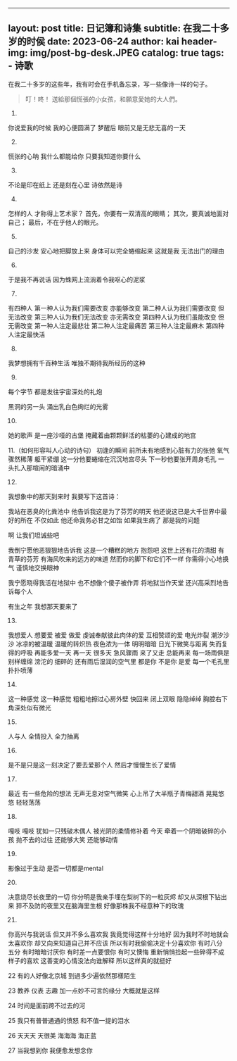 
---
layout:     post
title:      日记簿和诗集
subtitle:   在我二十多岁的时侯
date:       2023-06-24
author:     kai
header-img: img/post-bg-desk.JPEG
catalog: true
tags:
    - 诗歌
---

在我二十多岁的这些年，我有时会在手机备忘录，写一些像诗一样的句子。

> 叮！咚！
> 送給那個慌張的小女孩，和願意愛她的大人們。

1.
你说爱我的时候
我的心便圆满了
梦醒后
眼前又是无悲无喜的一天

2.
慌张的心呐
我什么都能给你
只要我知道你要什么

3.
不论是印在纸上
还是刻在心里
诗依然是诗

4.
怎样的人
才称得上艺术家？
首先，你要有一双清高的眼睛；
其次，要真诚地面对自己；
最后，不在乎他人的眼光。

5.
自己的沙发
安心地把脚放上来
身体可以完全蜷缩起来
这就是我
无法出门的理由

6.
于是我不再说话
因为蛛网上流淌着令我呕心的泥浆

7.
有四种人
第一种人认为我们需要改变 亦能够改变
第二种人认为我们需要改变 但无法改变
第三种人认为我们无法改变 亦无需改变
第四种人认为我们虽能改变 但无需改变 
第一种人注定最悲壮
第二种人注定最痛苦
第三种人注定最麻木
第四种人注定最快活

8.
我梦想拥有千百种生活
唯独不期待我所经历的这种

9.
每个字节
都是发往宇宙深处的礼炮

黑洞的另一头
涌出乳白色绚烂的光雾

10.
她的歌声
是一座沙哑的古堡
掩藏着由颗颗鲜活的枯萎的心建成的地宫

11.（如何形容叫人心动的诗句）
初逢的瞬间
前所未有地感到心脏有力的张弛
氧气骤然稀薄
躯干紧绷
这一分他要蜷缩在沉沉地宫尽头
下一秒他要张开周身毛孔
一头扎入那喧闹的暗涌中

12.
我想象中的那天到来时
我要写下这首诗：

我站在恶臭的化粪池中
他告诉我这是为了芬芳的明天
他还说这已是大千世界中最好的所在
不仅如此
他还命我务必甘之如饴
如果我生病了 
那是我的问题

啊 让我们坦诚些吧

我倒宁愿他恶狠狠地告诉我
这是一个糟糕的地方 抱怨吧
这世上还有花的清甜 有青草的芬芳 有海风吹来的远方的味道
然而你的脚下和它们不一样
你需得小心地换气
谨慎地交换眼神

我宁愿晓得我活在地狱中
也不想像个傻子被作弄
将地狱当作天堂
还兴高采烈地告诉每个人

有生之年
我想那天要来了

13.
我想爱人
想要爱
被爱
做爱
虔诚奉献彼此肉体的爱
互相赞颂的爱
电光炸裂 潮汐沙沙 
冰凉的被温暖 温暖的转炽热
夜色浓为一体 明明暗暗 日光下微笑与距离
失而复得的呼吸 
再能多爱一天 再一天 很多天
急风骤雨 来了又走 总能再来
每一场雨俱是别样缠绵
滂沱的 细碎的 
还有雨后湿润的空气里 
都是你 不是你 是爱
每一个毛孔里
扑扑喷薄

14.
这一种感觉
这一种感觉
粗粗地擦过心房外壁
快回来
闭上双眼
隐隐绰绰
胸腔右下角深处似有微光

15.
人与人
全情投入
全力抽离

16.
是不是只是这一刻决定了要去爱那个人
然后才慢慢生长了爱情

17.
最近
有一些危险的想法
无声无息对空气微笑
心上吊了大半瓶子青梅甜酒
晃晃悠悠
轻轻荡荡


18.
嘎吱 嘎吱
犹如一只残破木偶人
被光阴的柔情修补着
今天
牵着一个阴暗破碎的小孩
抛不去的过往
还能够大笑
还能够动情

19.
影像过于生动
是否一切都是mental

20.
决意烧尽长夜里的一切
你分明是我亲手埋在梨树下的一粒灰烬
却又从深根下钻出来
猝不及防的夜里又在脑海里生根
好像那株我不经意种下的玫瑰

21.
你高兴与我说话
但又并不多么喜欢我
我竟觉得这样十分地好
因为我时不时地就会太喜欢你
却又向来知道自己并不应该
所以有时我偷偷决定十分喜欢你
有时八分
五分
有时暗暗讨厌你
有时差一点要恨你
有时又懊悔
重新悄悄捡起一些碎得不成样子的喜欢
这善变的心情没法向谁解释
所以这样真的就挺好

22
有的人好像北京城
到過多少遍依然那樣陌生

23
教养 仪表 志趣 
加一点妙不可言的缘分
大概就是这样

24
时间是面前跨不过去的河

25
我只有普普通通的愤怒
和不值一提的泪水

26
天天天 天很美
海海海 海正蓝

27
当我想到你
我便愈发想念你
